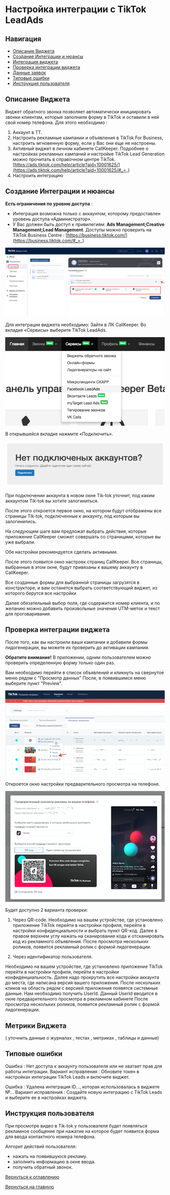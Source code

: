 # Настройка интеграции с TikTok LeadAds

## Навигация
* [Описание Виджета ](#Описание-Витжета)
* [Создание Интеграции и нюансы ](#Создание-Интеграции-и-нюансы)
* [Интеграция виджета](#Интеграция-виджета)
* [Проверка интеграции виджета ](#Проверка-интеграции-витжета)
* [Данные заявок](#Данные-заявок)
* [Типовые ошибки](#Типовые-ошибки)
* [Инструкция пользователя](#Инструкция-пользователя)



## Описание Виджета
Виджет обратного звонка позволяет автоматически инициировать звонки клиентам, которые заполнили форму в TikTok и оставили в ней свой номер телефона.
Для этого необходимо : 

1) Аккаунт в ТТ.
2) Настроить рекламные кампании и объявления в TikTok For Business, настроить мгновенную форму, если у Вас они еще не настроены.
3) Активный виджет в личном кабинете CallKeeper.
Подробнее о настройках рекламных кампаний и настройке TikTok Lead Generation  можно прочитать в справочном центре TikTok. [https://ads.tiktok.com/help/article?aid=10001625/](https://ads.tiktok.com/help/article?aid=10001625/#_=_)
4) Настроить интеграцию 

## Создание Интеграции и нюансы


**Есть ограничения по уровню доступа** :
- Интеграция возможна только с аккаунтом, которому предоставлен уровень доступа «Администратор».
- У Вас должен быть доступ к привилегиям: **Ads Management;Creative Management;Lead Management**.
Доступы можно проверить на TikTok Business Centre : [https://business.tiktok.com/](https://business.tiktok.com/#_=_)

![Рис.1](images/1.png)

Для интеграции виджета необходимо:
Зайти в ЛК CallKeeper. Во вкладке «Сервисы» выберите TikTok LeadAds.

![Рис.2](images/22.png)

В открывшейся вкладке нажмите «Подключить».

![Рис.3](images/33.png)

При подключении аккаунта в новом окне Tik-tok уточнит, под каким аккаунтом Tik-tok вы хотите залогиниться.

После этого откроется первое окно, на котором будут отображены все страницы Tik-tok, подключенные к аккаунту, под которым вы залогинились.

На следующем шаге вам предложат выбрать действия, которые приложение CallKeeper сможет совершать со страницами, которые вы уже выбрали.

Обе настройки рекомендуется сделать активными.

После этого появится окно настроек страниц CallKeeper. Все страницы, выбранные в этом окне, будут привязаны к вашему аккаунту в CallKeeper.

Все созданные формы для выбранной страницы загрузятся в конструкторе, и вам останется выбрать соответствующий виджет, из которого берутся все настройки

Далее обязательный выбор поля, где содержится номер клиента, и по желанию можно добавить произвольные значения UTM-меток и текст для проговаривания.

##  Проверка интеграции виджета

После того, как вы настроили ваши кампании и добавили формы лидогенерации, вы можете их проверить до активации кампании.

**Обратите внимание!** В приложении, одним пользователем можно проверить определенную форму только один раз.


Вам необходимо перейти в список объявлений и кликнуть на свернутое меню рядом с "Просмотр данных"
После, в появившимся меню выберите пункт "Preview".

![Рис.5](images/5.png)

Откроется окно настройки предварительного просмотра на телефоне.

![Рис.6](images/6.png)

Будет доступно 2 варианта проверки:

1. Через QR-code.  Необходимо на вашем устройстве, где установлено приложение TikTok перейти в настройки профиля, перейти в настройки конфиденциальности и выбрать пункт QR-код. Далее в правом верхнем углу нажать на сканирование кода и отсканировать код из рекламного объявления.
После просмотра нескольких роликов, появится рекламный ролик с формой лидогенерации.

2. Через идентификатор пользователя.

Необходимо на вашем устройстве, где установлено приложение TikTok перейти в настройки профиля, перейти в настройки конфиденциальность.
Далее надо прокрутить все настройки аккаунта до места, где написана версия вашего приложения.
После нескольких кликов на область рядом с версией приложения появятся системные данные. Нам необходимо получить UserId.
Данный UserId вводится в окне предварительного просмотра в рекламном кабинете
После просмотра нескольких роликов, появится рекламный ролик с формой лидогенерации.

## Метрики Виджета

( уточнить данные о журналах , тестах , метриках , таблицы и данные)

## Типовые ошибки

 Ошибка : Нет доступа к аккаунту пользователя или не хватает прав для работы интеграции. 
Вариант исправления : Обновите токен в настройках интеграции TikTok Leads и включите виджет.

 Ошибка : Удалена интеграция ID..., которая использовалась в виджете №...
Вариант исправления : Создайте новую интеграцию с TikTok Leads и выберите ее в настройках виджета. 

## Инструкция пользователя

 При просмотре видео в Tik-tok у пользователя будет появляться рекламное сообщение при нажатие на которое будет появится форма для ввода контактного номера телефона.
 
Алгорит действий пользователя:
- нажать на появившуюся рекламу.
- заполнить информацию в окне ввода.
- получить обратный звонок.


[Вернуться к оглавлению](#навигация)

[Вернуться на главную](/README.md/#documentation)